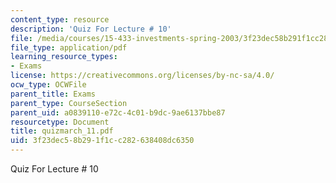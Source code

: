 ```yaml
---
content_type: resource
description: 'Quiz For Lecture # 10'
file: /media/courses/15-433-investments-spring-2003/3f23dec58b291f1cc282638408dc6350_quizmarch_11.pdf
file_type: application/pdf
learning_resource_types:
- Exams
license: https://creativecommons.org/licenses/by-nc-sa/4.0/
ocw_type: OCWFile
parent_title: Exams
parent_type: CourseSection
parent_uid: a0839110-e72c-4c01-b9dc-9ae6137bbe87
resourcetype: Document
title: quizmarch_11.pdf
uid: 3f23dec5-8b29-1f1c-c282-638408dc6350
---
```

Quiz For Lecture # 10